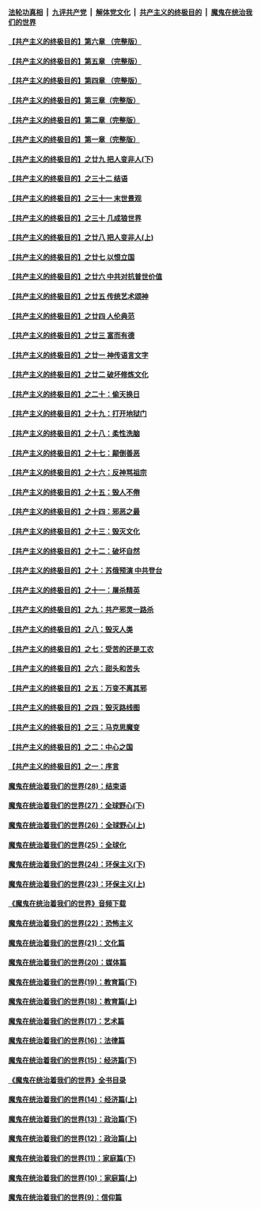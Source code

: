 ####  [法轮功真相](../../../../basic/blob/master/README.md?t=03060614) &nbsp;|&nbsp; [九评共产党](../../../../9ping.md/blob/master/README.md?t=03060614) &nbsp;|&nbsp; [解体党文化](../../../../jtdwh.md/blob/master/README.md?t=03060614)  &nbsp;|&nbsp; [共产主义的终极目的](../../../../gczydzjmd.md/blob/master/README.md?t=03060614) &nbsp;|&nbsp; [魔鬼在统治我们的世界](../../../../mgztzwmdsj.md/blob/master/README.md?t=03060614) 

#### [【共产主义的终极目的】第六章 （完整版）](../pages/nsc422/n11428913.md?t=03060614) 

#### [【共产主义的终极目的】第五章 （完整版）](../pages/nsc422/n11428912.md?t=03060614) 

#### [【共产主义的终极目的】第四章 （完整版）](../pages/nsc422/n11428907.md?t=03060614) 

#### [【共产主义的终极目的】第三章（完整版）](../pages/nsc422/n11428848.md?t=03060614) 

#### [【共产主义的终极目的】第二章（完整版）](../pages/nsc422/n11428831.md?t=03060614) 

#### [【共产主义的终极目的】第一章（完整版）](../pages/nsc422/n11417651.md?t=03060614) 

#### [【共产主义的终极目的】之廿九 把人变非人(下)](../pages/nsc422/n11344140.md?t=03060614) 

#### [【共产主义的终极目的】之三十二 结语](../pages/nsc422/n11360535.md?t=03060614) 

#### [【共产主义的终极目的】之三十一 末世景观](../pages/nsc422/n11351129.md?t=03060614) 

#### [【共产主义的终极目的】之三十 几成狼世界](../pages/nsc422/n11348280.md?t=03060614) 

#### [【共产主义的终极目的】之廿八 把人变非人(上)](../pages/nsc422/n11340492.md?t=03060614) 

#### [【共产主义的终极目的】之廿七 以恨立国](../pages/nsc422/n11336944.md?t=03060614) 

#### [【共产主义的终极目的】之廿六 中共对抗普世价值](../pages/nsc422/n11324785.md?t=03060614) 

#### [【共产主义的终极目的】之廿五 传统艺术颂神](../pages/nsc422/n11296396.md?t=03060614) 

#### [【共产主义的终极目的】之廿四 人伦典范](../pages/nsc422/n11296397.md?t=03060614) 

#### [【共产主义的终极目的】之廿三 富而有德](../pages/nsc422/n11283598.md?t=03060614) 

#### [【共产主义的终极目的】之廿一 神传语言文字](../pages/nsc422/n11263265.md?t=03060614) 

#### [【共产主义的终极目的】之廿二 破坏修炼文化](../pages/nsc422/n11245728.md?t=03060614) 

#### [【共产主义的终极目的】之二十：偷天换日](../pages/nsc422/n11238846.md?t=03060614) 

#### [【共产主义的终极目的】之十九：打开地狱门](../pages/nsc422/n11206376.md?t=03060614) 

#### [【共产主义的终极目的】之十八：柔性洗脑](../pages/nsc422/n11199994.md?t=03060614) 

#### [【共产主义的终极目的】之十七：颠倒善恶](../pages/nsc422/n11179782.md?t=03060614) 

#### [【共产主义的终极目的】之十六：反神骂祖宗](../pages/nsc422/n11166798.md?t=03060614) 

#### [【共产主义的终极目的】之十五：毁人不倦](../pages/nsc422/n11166792.md?t=03060614) 

#### [【共产主义的终极目的】之十四：邪恶之最](../pages/nsc422/n11150249.md?t=03060614) 

#### [【共产主义的终极目的】之十三：毁灭文化](../pages/nsc422/n11135227.md?t=03060614) 

#### [【共产主义的终极目的】之十二：破坏自然](../pages/nsc422/n11135214.md?t=03060614) 

#### [【共产主义的终极目的】之十：苏俄预演 中共登台](../pages/nsc422/n11118424.md?t=03060614) 

#### [【共产主义的终极目的】之十一：屠杀精英](../pages/nsc422/n11118442.md?t=03060614) 

#### [【共产主义的终极目的】之九：共产邪灵一路杀](../pages/nsc422/n11114139.md?t=03060614) 

#### [【共产主义的终极目的】之八：毁灭人类](../pages/nsc422/n11108503.md?t=03060614) 

#### [【共产主义的终极目的】之七：受苦的还是工农](../pages/nsc422/n11101809.md?t=03060614) 

#### [【共产主义的终极目的】之六：甜头和苦头](../pages/nsc422/n11096971.md?t=03060614) 

#### [【共产主义的终极目的】之五：万变不离其邪](../pages/nsc422/n11091285.md?t=03060614) 

#### [【共产主义的终极目的】之四：毁灭路线图](../pages/nsc422/n11086284.md?t=03060614) 

#### [【共产主义的终极目的】之三：马克思魔变](../pages/nsc422/n11061941.md?t=03060614) 

#### [【共产主义的终极目的】之二：中心之国](../pages/nsc422/n11047728.md?t=03060614) 

#### [【共产主义的终极目的】之一：序言](../pages/nsc422/n11086077.md?t=03060614) 

#### [魔鬼在统治着我们的世界(28)：结束语](../pages/nsc422/n10936246.md?t=03060614) 

#### [魔鬼在统治着我们的世界(27)：全球野心(下)](../pages/nsc422/n10928319.md?t=03060614) 

#### [魔鬼在统治着我们的世界(26)：全球野心(上)](../pages/nsc422/n10900318.md?t=03060614) 

#### [魔鬼在统治着我们的世界(25)：全球化](../pages/nsc422/n10788205.md?t=03060614) 

#### [魔鬼在统治着我们的世界(24)：环保主义(下)](../pages/nsc422/n10695307.md?t=03060614) 

#### [魔鬼在统治着我们的世界(23)：环保主义(上)](../pages/nsc422/n10688613.md?t=03060614) 

#### [《魔鬼在统治着我们的世界》音频下载](../pages/nsc422/n10635553.md?t=03060614) 

#### [魔鬼在统治着我们的世界(22)：恐怖主义](../pages/nsc422/n10614727.md?t=03060614) 

#### [魔鬼在统治着我们的世界(21)：文化篇](../pages/nsc422/n10597706.md?t=03060614) 

#### [魔鬼在统治着我们的世界(20)：媒体篇](../pages/nsc422/n10586579.md?t=03060614) 

#### [魔鬼在统治着我们的世界(19)：教育篇(下)](../pages/nsc422/n10564808.md?t=03060614) 

#### [魔鬼在统治着我们的世界(18)：教育篇(上)](../pages/nsc422/n10526970.md?t=03060614) 

#### [魔鬼在统治着我们的世界(17)：艺术篇](../pages/nsc422/n10499093.md?t=03060614) 

#### [魔鬼在统治着我们的世界(16)：法律篇](../pages/nsc422/n10485969.md?t=03060614) 

#### [魔鬼在统治着我们的世界(15)：经济篇(下)](../pages/nsc422/n10469975.md?t=03060614) 

#### [《魔鬼在统治着我们的世界》全书目录](../pages/nsc422/n10464261.md?t=03060614) 

#### [魔鬼在统治着我们的世界(14)：经济篇(上)](../pages/nsc422/n10457370.md?t=03060614) 

#### [魔鬼在统治着我们的世界(13)：政治篇(下)](../pages/nsc422/n10448270.md?t=03060614) 

#### [魔鬼在统治着我们的世界(12)：政治篇(上)](../pages/nsc422/n10444576.md?t=03060614) 

#### [魔鬼在统治着我们的世界(11)：家庭篇(下)](../pages/nsc422/n10440961.md?t=03060614) 

#### [魔鬼在统治着我们的世界(10)：家庭篇(上)](../pages/nsc422/n10435448.md?t=03060614) 

#### [魔鬼在统治着我们的世界(9)：信仰篇](../pages/nsc422/n10432159.md?t=03060614) 

